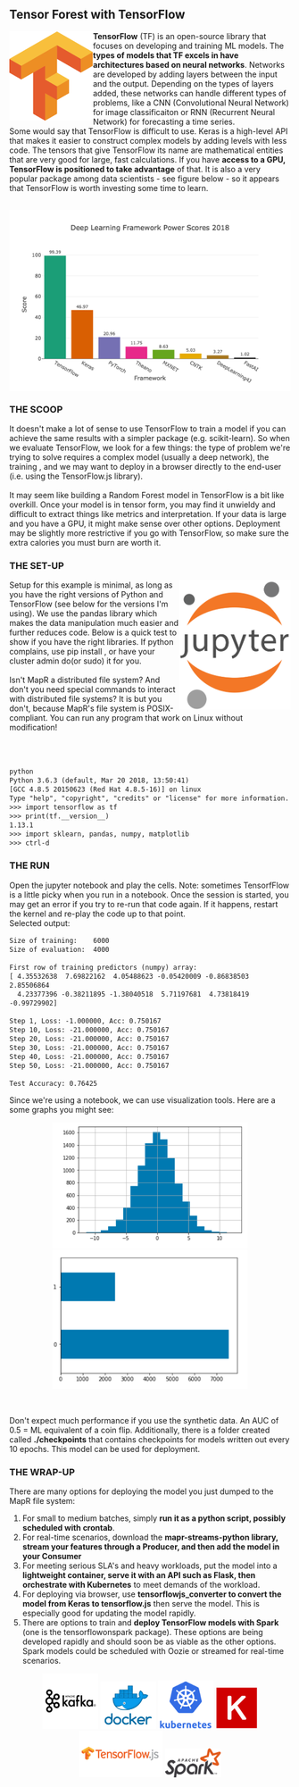 ## Tensor Forest with TensorFlow
<img align="left" src="../images/Tensorflow_logo.svg.png" width="150">

**TensorFlow** (TF) is an open-source library that focuses on developing and training ML models. The **types of models that TF excels in have architectures based on neural networks**. Networks are developed by adding layers between the input and the output. Depending on the types of layers added, these networks can handle different types of problems, like a CNN (Convolutional Neural Network) for image classificaiton or RNN (Recurrent Neural Network) for forecasting a time series. 
<br/>
Some would say that TensorFlow is difficult to use. Keras is a high-level API that makes it easier to construct complex models by adding levels with less code. The tensors that give TensorFlow its name are mathematical entities that are very good for large, fast calculations. If you have **access to a GPU, TensorFlow is positioned to take advantage** of that. It is also a very popular package among data scientists - see figure below - so it appears that TensorFlow is worth investing some time to learn. 

<br clear="left"/>

<img align="middle" src="../images/tf_popular.png" width="550">

<br clear="middle"/>

### THE SCOOP
It doesn't make a lot of sense to use TensorFlow to train a model if you can achieve the same results with a simpler package (e.g. scikit-learn). So when we evaluate TensorFlow, we look for a few things: the type of problem we're trying to solve requires a complex model (usually a deep network), the training , and we may want to deploy in a browser directly to the end-user (i.e. using the TensorFlow.js library).<br/>
<br>
It may seem like building a Random Forest model in TensorFlow is a bit like overkill. Once your model is in tensor form, you may find it unwieldy and difficult to extract things like metrics and interpretation. If your data is large and you have a GPU, it might make sense over other options. Deployment may be slightly more restrictive if you go with TensorFlow, so make sure the extra calories you must burn are worth it.


### THE SET-UP
<img align="right" src="../images/jupyter.png" width="200">

Setup for this example is minimal, as long as you have the right versions of Python and TensorFlow (see below for the versions I'm using). We use the pandas library which makes the data manipulation much easier and further reduces code. Below is a quick test to show if you have the right libraries. If python complains, use pip install <library>, or have your cluster admin do(or sudo) it for you. <br/>
<br/>
Isn't MapR a distributed file system? And don't you need special commands to interact with distributed file systems? It is but you don't, because MapR's file system is POSIX-compliant. You can run any program that work on Linux without modification!   
<br/>
 
<br clear="right"/>

```
python
Python 3.6.3 (default, Mar 20 2018, 13:50:41) 
[GCC 4.8.5 20150623 (Red Hat 4.8.5-16)] on linux
Type "help", "copyright", "credits" or "license" for more information.
>>> import tensorflow as tf
>>> print(tf.__version__)
1.13.1
>>> import sklearn, pandas, numpy, matplotlib
>>> ctrl-d
```

### THE RUN
Open the jupyter notebook and play the cells. Note: sometimes TensorfFlow is a little picky when you run in a notebook. Once the session is started, you may get an error if you try to re-run that code again. If it happens, restart the kernel and re-play the code up to that point. <br/>
Selected output:

```
Size of training:    6000
Size of evaluation:  4000

First row of training predictors (numpy) array:
[ 4.35532638  7.69822162  4.05488623 -0.05420009 -0.86838503  2.85506864
  4.23377396 -0.38211895 -1.38040518  5.71197681  4.73818419 -0.99729902]

Step 1, Loss: -1.000000, Acc: 0.750167
Step 10, Loss: -21.000000, Acc: 0.750167
Step 20, Loss: -21.000000, Acc: 0.750167
Step 30, Loss: -21.000000, Acc: 0.750167
Step 40, Loss: -21.000000, Acc: 0.750167
Step 50, Loss: -21.000000, Acc: 0.750167

Test Accuracy: 0.76425
```
Since we're using a notebook, we can use visualization tools. Here are a some graphs you might see:
<p align="middle">
  <img src="../images/histogram.png" width="350" /> 
  <img src="../images/barchart.png" width="350" />
</p>
<br clear="middle"/>


Don't expect much performance if you use the synthetic data. An AUC of 0.5 = ML equivalent of a coin flip. Additionally, there is a folder created called **./checkpoints** that contains checkpoints for models written out every 10 epochs. This model can be used for deployment.

### THE WRAP-UP
There are many options for deploying the model you just dumped to the MapR file system:
1. For small to medium batches, simply **run it as a python script, possibly scheduled with crontab**.
1. For real-time scenarios, download the **mapr-streams-python library, stream your features through a Producer, and then add the model in your Consumer**
1. For meeting serious SLA's and heavy workloads, put the model into a **lightweight container, serve it with an API such as Flask, then orchestrate with Kubernetes** to meet demands of the workload.
1. For deploying via browser, use **tensorflowjs_converter to convert the model from Keras to tensorflow.js** then serve the model. This is especially good for updating the model rapidly.
1. There are options to train and **deploy TensorFlow models with Spark** (one is the tensorflowonspark package). These options are being developed rapidly and should soon be as viable as the other options. Spark models could be scheduled with Oozie or streamed for real-time scenarios. 

<p align="middle">
  <img src="../images/kafka.png" width="100" /> 
  <img src="../images/docker.png" width="100" /> 
  <img src="../images/kubernetes.png" width="100" />
  <img src="../images/keras.jpg" width="75" />
  <img src="../images/tfjs.png" width="150" />
  <img src="../images/spark.png" width="100" />
</p>
